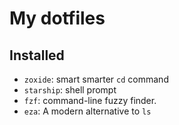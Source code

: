 # My dotfiles

## Installed
- `zoxide`: smart smarter `cd` command
- `starship`: shell prompt
- `fzf`: command-line fuzzy finder.
- `eza`: A modern alternative to `ls`

